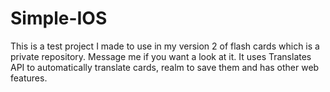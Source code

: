 # Simple-IOS
This is a test project I made to use in my version 2 of flash cards which is a private repository. Message me if you want a look at it. It uses 
Translates API to automatically translate cards, realm to save them and has other web features. 
